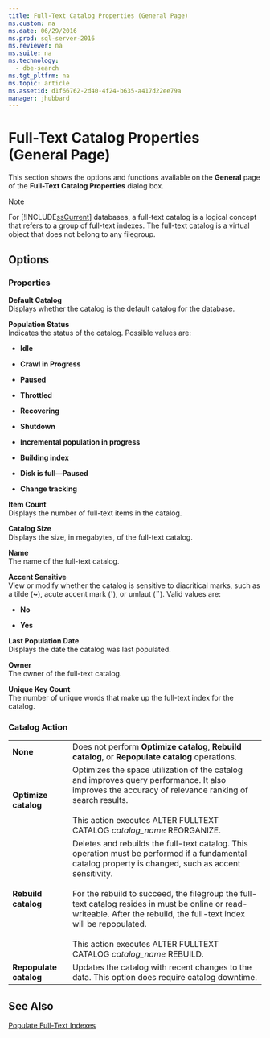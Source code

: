```yaml
---
title: Full-Text Catalog Properties (General Page)
ms.custom: na
ms.date: 06/29/2016
ms.prod: sql-server-2016
ms.reviewer: na
ms.suite: na
ms.technology: 
  - dbe-search
ms.tgt_pltfrm: na
ms.topic: article
ms.assetid: d1f66762-2d40-4f24-b635-a417d22ee79a
manager: jhubbard
---
```

# Full-Text Catalog Properties (General Page)
This section shows the options and functions available on the **General** page of the **Full-Text Catalog Properties** dialog box.  
  
> [!NOTE]  
>  For [!INCLUDE[ssCurrent](../../Topics/TopicNameContainA/includes/ssCurrent_md.md)] databases, a full-text catalog is a logical concept that refers to a group of full-text indexes. The full-text catalog is a virtual object that does not belong to any filegroup.  
  
## Options  
  
### Properties  
 **Default Catalog**  
 Displays whether the catalog is the default catalog for the database.  
  
 **Population Status**  
 Indicates the status of the catalog. Possible values are:  
  
-   **Idle**  
  
-   **Crawl in Progress**  
  
-   **Paused**  
  
-   **Throttled**  
  
-   **Recovering**  
  
-   **Shutdown**  
  
-   **Incremental population in progress**  
  
-   **Building index**  
  
-   **Disk is full—Paused**  
  
-   **Change tracking**  
  
 **Item Count**  
 Displays the number of full-text items in the catalog.  
  
 **Catalog Size**  
 Displays the size, in megabytes, of the full-text catalog.  
  
 **Name**  
 The name of the full-text catalog.  
  
 **Accent Sensitive**  
 View or modify whether the catalog is sensitive to diacritical marks, such as a tilde (**~**), acute accent mark (**´**), or umlaut (**¨**). Valid values are:  
  
-   **No**  
  
-   **Yes**  
  
 **Last Population Date**  
 Displays the date the catalog was last populated.  
  
 **Owner**  
 The owner of the full-text catalog.  
  
 **Unique Key Count**  
 The number of unique words that make up the full-text index for the catalog.  
  
### Catalog Action  
  
|||  
|-|-|  
|**None**|Does not perform **Optimize catalog**, **Rebuild catalog**, or **Repopulate catalog** operations.|  
|**Optimize catalog**|Optimizes the space utilization of the catalog and improves query performance. It also improves the accuracy of relevance ranking of search results.<br /><br /> This action executes ALTER FULLTEXT CATALOG *catalog_name* REORGANIZE.|  
|**Rebuild catalog**|Deletes and rebuilds the full-text catalog. This operation must be performed if a fundamental catalog property is changed, such as accent sensitivity.<br /><br /> For the rebuild to succeed, the filegroup the full-text catalog resides in must be online or read-writeable. After the rebuild, the full-text index will be repopulated.<br /><br /> This action executes ALTER FULLTEXT CATALOG *catalog_name* REBUILD.|  
|**Repopulate catalog**|Updates the catalog with recent changes to the data. This option does require catalog downtime.|  
  
## See Also  
 [Populate Full-Text Indexes](../../Topics/TopicNameNotContainA/Populate-Full-Text-Indexes.md)